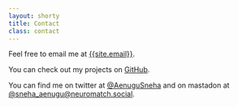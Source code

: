 ```yaml
---
layout: shorty
title: Contact
class: contact
---
```

Feel free to email me at [{{site.email}}][email].

You can check out my projects on [GitHub][gh].

You can find me on twitter at [@AenuguSneha][twitter] and on mastadon at [@sneha_aenugu@neuromatch.social][mastodon].

[gh]: https://github.com/asneha213
[email]: mailto:{{site.email}}
[mastodon]: https://neuromatch.social/@sneha_aenugu
[twitter]: https://twitter.com/AenuguSneha

